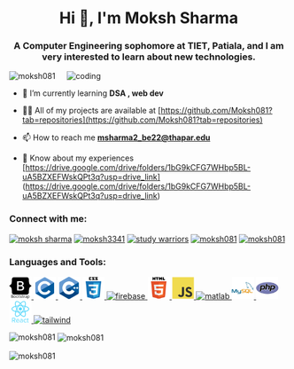 <h1 align="center">Hi 👋, I'm Moksh Sharma</h1>
<h3 align="center">A Computer Engineering sophomore at TIET, Patiala, and I am very interested to learn about new technologies.</h3>

<img align="right" alt="coding" width="400" src="https://i.pinimg.com/originals/81/17/8b/81178b47a8598f0c81c4799f2cdd4057.gif">
<p align="left"> <img src="https://komarev.com/ghpvc/?username=moksh081&label=Profile%20views&color=0e75b6&style=flat" alt="moksh081" /> </p>

- 🌱 I’m currently learning **DSA , web dev**

- 👨‍💻 All of my projects are available at [https://github.com/Moksh081?tab=repositories](https://github.com/Moksh081?tab=repositories)

- 📫 How to reach me **msharma2_be22@thapar.edu**

- 📄 Know about my experiences [https://drive.google.com/drive/folders/1bG9kCFG7WHbp5BL-uA5BZXEFWskQPt3q?usp=drive_link]
(https://drive.google.com/drive/folders/1bG9kCFG7WHbp5BL-uA5BZXEFWskQPt3q?usp=drive_link)
<h3 align="left">Connect with me:</h3>
<p align="left">
<a href="https://linkedin.com/in/moksh sharma" target="blank"><img align="center" src="https://raw.githubusercontent.com/rahuldkjain/github-profile-readme-generator/master/src/images/icons/Social/linked-in-alt.svg" alt="moksh sharma" height="30" width="40" /></a>
<a href="https://instagram.com/moksh3341" target="blank"><img align="center" src="https://raw.githubusercontent.com/rahuldkjain/github-profile-readme-generator/master/src/images/icons/Social/instagram.svg" alt="moksh3341" height="30" width="40" /></a>
<a href="https://www.youtube.com/channel/UCsF7nWkQmRTMJZGBrV0yx0A" target="blank"><img align="center" src="https://raw.githubusercontent.com/rahuldkjain/github-profile-readme-generator/master/src/images/icons/Social/youtube.svg" alt="study warriors" height="30" width="40" /></a>
<a href="https://www.leetcode.com/moksh081" target="blank"><img align="center" src="https://raw.githubusercontent.com/rahuldkjain/github-profile-readme-generator/master/src/images/icons/Social/leet-code.svg" alt="moksh081" height="30" width="40" /></a>
<a href="https://discord.gg/moksh081" target="blank"><img align="center" src="https://raw.githubusercontent.com/rahuldkjain/github-profile-readme-generator/master/src/images/icons/Social/discord.svg" alt="moksh081" height="30" width="40" /></a>
</p>

<h3 align="left">Languages and Tools:</h3>
<p align="left"> <a href="https://getbootstrap.com" target="_blank" rel="noreferrer"> <img src="https://raw.githubusercontent.com/devicons/devicon/master/icons/bootstrap/bootstrap-plain-wordmark.svg" alt="bootstrap" width="40" height="40"/> </a> <a href="https://www.cprogramming.com/" target="_blank" rel="noreferrer"> <img src="https://raw.githubusercontent.com/devicons/devicon/master/icons/c/c-original.svg" alt="c" width="40" height="40"/> </a> <a href="https://www.w3schools.com/cpp/" target="_blank" rel="noreferrer"> <img src="https://raw.githubusercontent.com/devicons/devicon/master/icons/cplusplus/cplusplus-original.svg" alt="cplusplus" width="40" height="40"/> </a>  <a href="https://www.w3schools.com/css/" target="_blank" rel="noreferrer"> <img src="https://raw.githubusercontent.com/devicons/devicon/master/icons/css3/css3-original-wordmark.svg" alt="css3" width="40" height="40"/> </a> <a href="https://firebase.google.com/" target="_blank" rel="noreferrer"> <img src="https://www.vectorlogo.zone/logos/firebase/firebase-icon.svg" alt="firebase" width="40" height="40"/> </a> <a href="https://www.w3.org/html/" target="_blank" rel="noreferrer"> <img src="https://raw.githubusercontent.com/devicons/devicon/master/icons/html5/html5-original-wordmark.svg" alt="html5" width="40" height="40"/> </a> <a href="https://developer.mozilla.org/en-US/docs/Web/JavaScript" target="_blank" rel="noreferrer"> <img src="https://raw.githubusercontent.com/devicons/devicon/master/icons/javascript/javascript-original.svg" alt="javascript" width="40" height="40"/> </a> <a href="https://www.mathworks.com/" target="_blank" rel="noreferrer"> <img src="https://upload.wikimedia.org/wikipedia/commons/2/21/Matlab_Logo.png" alt="matlab" width="40" height="40"/> </a> <a href="https://www.mysql.com/" target="_blank" rel="noreferrer"> <img src="https://raw.githubusercontent.com/devicons/devicon/master/icons/mysql/mysql-original-wordmark.svg" alt="mysql" width="40" height="40"/> </a> <a href="https://www.php.net" target="_blank" rel="noreferrer"> <img src="https://raw.githubusercontent.com/devicons/devicon/master/icons/php/php-original.svg" alt="php" width="40" height="40"/> </a> <a href="https://reactjs.org/" target="_blank" rel="noreferrer"> <img src="https://raw.githubusercontent.com/devicons/devicon/master/icons/react/react-original-wordmark.svg" alt="react" width="40" height="40"/> </a> <a href="https://tailwindcss.com/" target="_blank" rel="noreferrer"> <img src="https://www.vectorlogo.zone/logos/tailwindcss/tailwindcss-icon.svg" alt="tailwind" width="40" height="40"/> </a> </p>

<p><img align="left" src="https://github-readme-stats.vercel.app/api/top-langs?username=moksh081&show_icons=true&locale=en&layout=compact" alt="moksh081" /></p>

<p>&nbsp;<img align="center" src="https://github-readme-stats.vercel.app/api?username=moksh081&show_icons=true&locale=en" alt="moksh081" /></p>

<p><img align="center" src="https://github-readme-streak-stats.herokuapp.com/?user=moksh081&" alt="moksh081" /></p>
